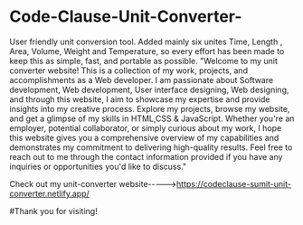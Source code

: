 # Code-Clause-Unit-Converter-
User friendly unit conversion tool. Added mainly six unites Time, Length , Area, Volume, Weight and Temperature, so every effort has been made to keep this as simple, fast, and portable as possible.
"Welcome to my unit converter website! This is a collection of my work, projects, and accomplishments as a Web developer. I am passionate about Software development, Web development, User interface designing, Web designing, and through this website, I aim to showcase my expertise and provide insights into my creative process. Explore my projects, browse my website, and get a glimpse of my skills in HTML,CSS & JavaScript. Whether you're an employer, potential collaborator, or simply curious about my work, I hope this website gives you a comprehensive overview of my capabilities and demonstrates my commitment to delivering high-quality results. Feel free to reach out to me through the contact information provided if you have any inquiries or opportunities you'd like to discuss."

Check out my unit-converter website----->https://codeclause-sumit-unit-converter.netlify.app/

#Thank you for visiting!
